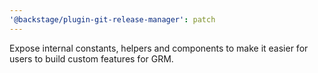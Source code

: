 ```yaml
---
'@backstage/plugin-git-release-manager': patch
---
```


Expose internal constants, helpers and components to make it easier for users to build custom features for GRM.
